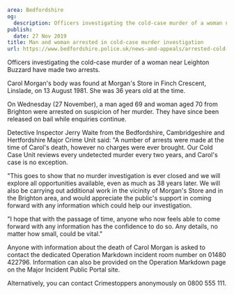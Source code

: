 ```yaml
area: Bedfordshire
og:
  description: Officers investigating the cold-case murder of a woman near Leighton Buzzard have made two arrests.
publish:
  date: 27 Nov 2019
title: Man and woman arrested in cold-case murder investigation
url: https://www.bedfordshire.police.uk/news-and-appeals/arrested-cold-case-murder-nov19
```

Officers investigating the cold-case murder of a woman near Leighton Buzzard have made two arrests.

Carol Morgan's body was found at Morgan's Store in Finch Crescent, Linslade, on 13 August 1981. She was 36 years old at the time.

On Wednesday (27 November), a man aged 69 and woman aged 70 from Brighton were arrested on suspicion of her murder. They have since been released on bail while enquiries continue.

Detective Inspector Jerry Waite from the Bedfordshire, Cambridgeshire and Hertfordshire Major Crime Unit said: "A number of arrests were made at the time of Carol's death, however no charges were ever brought. Our Cold Case Unit reviews every undetected murder every two years, and Carol's case is no exception.

"This goes to show that no murder investigation is ever closed and we will explore all opportunities available, even as much as 38 years later. We will also be carrying out additional work in the vicinity of Morgan's Store and in the Brighton area, and would appreciate the public's support in coming forward with any information which could help our investigation.

"I hope that with the passage of time, anyone who now feels able to come forward with any information has the confidence to do so. Any details, no matter how small, could be vital."

Anyone with information about the death of Carol Morgan is asked to contact the dedicated Operation Markdown incident room number on 01480 422796. Information can also be provided on the Operation Markdown page on the Major Incident Public Portal site.

Alternatively, you can contact Crimestoppers anonymously on 0800 555 111.
